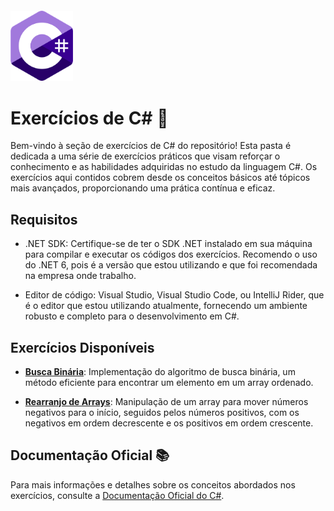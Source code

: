 ﻿<img src="../../assets/csharp-logo.png" alt="Logo c#" style="width:100px; margin-top:20px"/>

# Exercícios de C# 🦈

Bem-vindo à seção de exercícios de C# do repositório! Esta pasta é dedicada a uma série de exercícios práticos que visam reforçar o conhecimento e as habilidades adquiridas no estudo da linguagem C#. Os exercícios aqui contidos cobrem desde os conceitos básicos até tópicos mais avançados, proporcionando uma prática contínua e eficaz.

## Requisitos

- .NET SDK: Certifique-se de ter o SDK .NET instalado em sua máquina para compilar e executar os códigos dos exercícios. Recomendo o uso do .NET 6, pois é a versão que estou utilizando e que foi recomendada na empresa onde trabalho.


- Editor de código: Visual Studio, Visual Studio Code, ou IntelliJ Rider, que é o editor que estou utilizando atualmente, fornecendo um ambiente robusto e completo para o desenvolvimento em C#.

## Exercícios Disponíveis

- [**Busca Binária**](BinarySearch): Implementação do algoritmo de busca binária, um método eficiente para encontrar um elemento em um array ordenado.


- [**Rearranjo de Arrays**](ArrayRearrangement): Manipulação de um array para mover números negativos para o início, seguidos pelos números positivos, com os negativos em ordem decrescente e os positivos em ordem crescente.

## Documentação Oficial 📚

Para mais informações e detalhes sobre os conceitos abordados nos exercícios, consulte a [Documentação Oficial do C#](https://learn.microsoft.com/pt-br/dotnet/csharp/).
